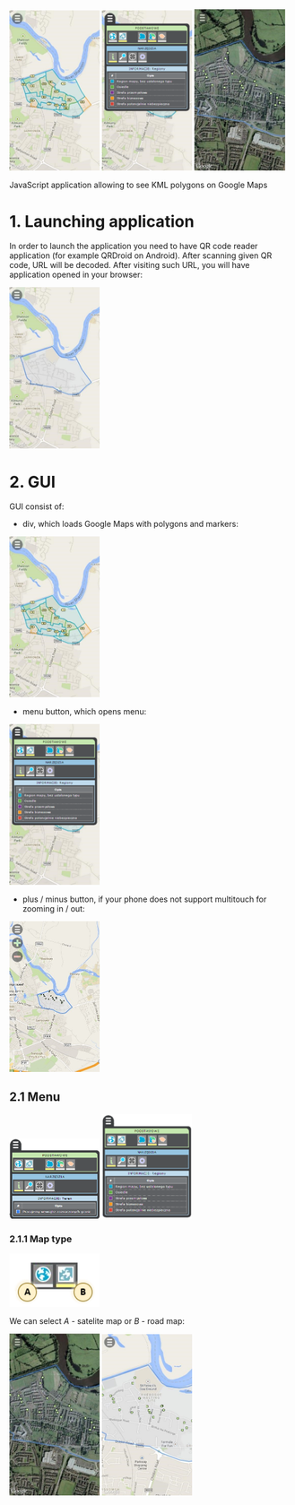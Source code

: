 
<img src="./media/image01.jpg" width="32%"/>
<img src="./media/image02.png" width="32%"/> 
<img src="./media/image03.jpg" width="32%"/>

JavaScript application allowing to see KML polygons on Google Maps

# 1. Launching application

In order to launch the application you need to have QR code reader application (for example QRDroid on Android). After scanning given QR code, URL will be decoded. After visiting such URL, you will have application opened in your browser:

<img src="./media/image13.jpg" width="32%"/>

# 2. GUI

GUI consist of:
- div, which loads Google Maps with polygons and markers:

<img src="./media/image01.jpg" width="32%"/> 
  
- menu button, which opens menu:

<img src="./media/image02.png" width="32%"/> 

- plus / minus button, if your phone does not support multitouch for zooming in / out:

<img src="./media/image15.jpg" width="32%"/>

## 2.1 Menu

<img src="./media/image12.png" width="32%"/>
  
<img src="./media/image04.png" width="32%"/>

### 2.1.1 Map type

<img src="./media/image05.png" width="32%"/>

We can select *A* - satelite map or *B* - road map:

<img src="./media/image03.jpg" width="32%"/>
<img src="./media/image16.jpg" width="32%"/>

